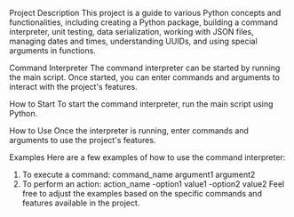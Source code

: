 Project Description
This project is a guide to various Python concepts and functionalities,
including creating a Python package, building a command interpreter,
unit testing, data serialization, working with JSON files,
managing dates and times, understanding UUIDs,
and using special arguments in functions.

Command Interpreter
The command interpreter can be started by running the main script.
Once started, you can enter commands and arguments to interact with the project's features.

How to Start
To start the command interpreter, run the main script using Python.

How to Use
Once the interpreter is running, enter commands and arguments to use the project's features.

Examples
Here are a few examples of how to use the command interpreter:

1. To execute a command: command_name argument1 argument2
2. To perform an action: action_name -option1 value1 -option2 value2
Feel free to adjust the examples based on the specific commands and features available in the project.
